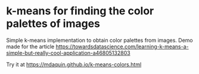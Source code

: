 # k-means for finding the color palettes of images

Simple k-means implementation to obtain color palettes from images. 
Demo made for the article https://towardsdatascience.com/learning-k-means-a-simple-but-really-cool-application-a46805132803 

Try it at https://mdaquin.github.io/k-means-colors.html 


